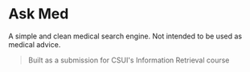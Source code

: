 # Ask Med
A simple and clean medical search engine. Not intended to be used as medical advice.

> Built as a submission for CSUI's Information Retrieval course
